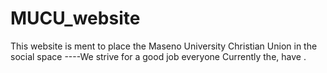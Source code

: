 # MUCU_website

This website is ment to place the
Maseno University Christian Union
in the social space
----We strive for a good job everyone
Currently the, have .
